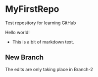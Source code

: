 # MyFirstRepo
Test repository for learning GitHub

Hello world!
* This is a bit of markdown text.

## New Branch

The edits are only taking place in Branch-2
